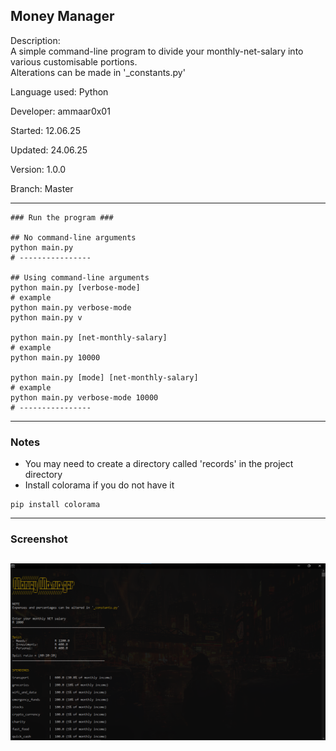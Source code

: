 ## Money Manager 

Description: <br>
A simple command-line program to divide your monthly-net-salary into various 
customisable portions.<br> 
Alterations can be made in '_constants.py'

Language used: Python

Developer: ammaar0x01

Started:  12.06.25

Updated:  24.06.25

Version:  1.0.0

Branch:   Master

---

```
### Run the program ### 

## No command-line arguments 
python main.py 
# ----------------

## Using command-line arguments 
python main.py [verbose-mode]
# example 
python main.py verbose-mode
python main.py v

python main.py [net-monthly-salary]
# example  
python main.py 10000

python main.py [mode] [net-monthly-salary]
# example  
python main.py verbose-mode 10000
# ----------------
```
---


### Notes 
- You may need to create a directory called 'records' in the project directory 
- Install colorama if you do not have it 
```
pip install colorama 
```
---


### Screenshot 
![sshot1.png](sshot1.png)
---
